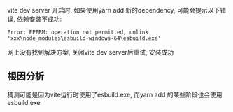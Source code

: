 vite dev server 开启时, 如果使用yarn add 新的dependency, 可能会提示以下错误, 依赖安装不成功:
```
Error: EPERM: operation not permitted, unlink 'xxx\node_modules\esbuild-windows-64\esbuild.exe'
```
网上没有找到解决方案, 关闭vite dev server后重试, 安装成功

## 根因分析
猜测可能是因为vite运行时使用了esbuild.exe, 而yarn add 的某些阶段也会使用esbuild.exe